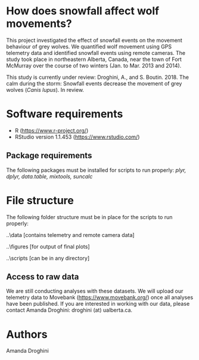 # How does snowfall affect wolf movements?
This project investigated the effect of snowfall events on the movement behaviour of grey wolves. We quantified wolf movement using GPS telemetry data and identified snowfall events using remote cameras. The study took place in northeastern Alberta, Canada, near the town of Fort McMurray over the course of two winters (Jan. to Mar. 2013 and 2014). 

This study is currently under review: Droghini, A., and S. Boutin. 2018. The calm during the storm: Snowfall events decrease the movement of grey wolves (*Canis lupus*). In review.

# Software requirements
- R (https://www.r-project.org/)
- RStudio version 1.1.453 (https://www.rstudio.com/)

## Package requirements
The following packages must be installed for scripts to run properly: *plyr, dplyr, data.table, mixtools, suncalc*

# File structure
The following folder structure must be in place for the scripts to run properly:

..\data [contains telemetry and remote camera data]

..\figures [for output of final plots]

..\scripts [can be in any directory]

## Access to raw data 
We are still conducting analyses with these datasets. We will upload our telemetry data to Movebank (https://www.movebank.org/) once all analyses have been published. If you are interested in working with our data, please contact Amanda Droghini: droghini (at) ualberta.ca.

# Authors
Amanda Droghini

